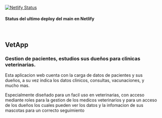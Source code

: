 [![Netlify Status](https://api.netlify.com/api/v1/badges/f4e2fd1e-f7e5-495f-bf54-18ea47aeca0a/deploy-status)](https://app.netlify.com/sites/vetapp-tpfinal22501/deploys)
<h4>Status del ultimo deploy del main en Netlify</h4>
<br>
<h2>VetApp</h2>
<h3>Gestion de pacientes, estudios sus dueños para clinicas veterinarias.</h3>
<p>Esta aplicacion web cuenta con la carga de datos de pacientes y sus dueños, a su vez indica los datos clinicos, consultas, vacunaciones, y mucho mas.
<p>Especialmente diseñado para un facil uso en veterinarias, con acceso mediante roles para la gestion de los medicos veterinarios y para un acceso de los dueños los cuales pueden ver los datos y la infomacion de sus mascotas para un correcto seguimiento</p>
